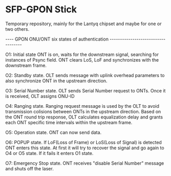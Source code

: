 # SFP-GPON Stick

Temporary repository, mainly for the Lantyq chipset and maybe for one or two others.


---- GPON ONU/ONT six states of authentication -----------------------------------

O1: Initial state
	ONT is on, waits for the downstream signal, searching for instances of Psync field.
	ONT clears LoS, LoF and synchronizes with the downstream frame.
	
O2: Standby state.
	OLT sends message with uplink overhead parameters to also synchronize ONT in the upstream direction.
	
O3: Serial Number state.
	OLT sends Serial Number request to ONTs. Once it is received, OLT assigns ONU-ID
	
O4: Ranging state.
	Ranging request message is used by the OLT to avoid transmission colisions between ONTs in the upstream direction.
	Based on the ONT round trip response, OLT calculates equalization delay and grants each ONT specific time intervals within the upstream frame.
	
O5: Operation state.
	ONT can now send data.
	
O6: POPUP state.
	If LoF(Loss of Frame) or LoS(Loss of Signal) is detected ONT enters this state. 
	At first it will try to recover the signal and go again to O4 or O5 state. If it fails it enters O1 state.
	
O7: Emergency Stop state.
	ONT receives "disable Serial Number" message and shuts off the laser.
